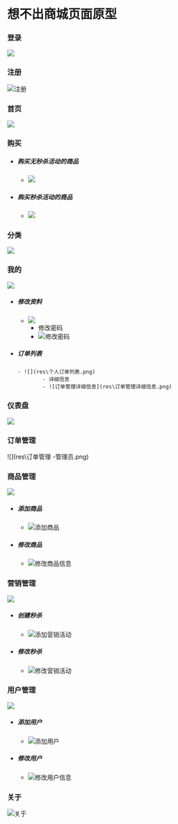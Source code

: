 # 想不出商城页面原型

### 登录

![](res\登录.png)

### 注册

![注册](res\注册.png)

### 首页

![](res\夜间模式展示.png)

### 购买

- ##### 购买无秒杀活动的商品

   	- ![](res\购买无秒杀商品.png)
 - ##### 购买秒杀活动的商品

   	- ![](res\购买秒杀商品.png)

### 分类

![](res\根据分类获得商品.png)

### 我的

![](res\我的.png)

 - #####  修改资料
   	- ![](res\修改资料.png)
      	- 修改密码
      	- ![修改密码](res\修改密码.png)
 -  ##### 订单列表
      	- ![](res\个人订单列表.png)
            	- 详细信息
               	- ![订单管理详细信息](res\订单管理详细信息.png)

### 仪表盘

![](res\仪表盘.png)

### 订单管理

![](res\订单管理 -管理员.png)

### 商品管理

![](res\商品管理.png)

 - ##### 添加商品
   	- ![添加商品](res\添加商品.png)
 - ##### 修改商品
   	- ![修改商品信息](res\修改商品信息.png)

### 营销管理

![](res\营销管理.png)

 - ##### 创建秒杀
   	- ![添加营销活动](res\添加营销活动.png)
 - ##### 修改秒杀
   	- ![修改营销活动](res\修改营销活动.png)

### 用户管理

![](res\用户管理.png)

 - #####  添加用户
   	- ![添加用户](res\添加用户.png)
 - ##### 修改用户
   	- ![修改用户信息](res\修改用户信息.png)

### 关于

![关于](res\关于.png)